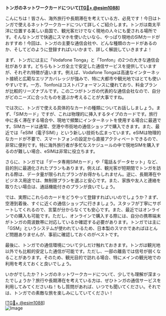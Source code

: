 **トンガのネットワークカードについて[[TG💪+ @esim1088](https://t.me/s/esim1088)]**

こんにちは！皆さん、海外旅行や長期滞在を考えている方、必見です！今日はトンガで使えるネットワークカードについて詳しくご紹介します。トンガは南太平洋に位置する美しい島国で、観光客だけでなく現地の人々にも愛される場所です。そんなトンガで快適にスマホを使いたいなら、やっぱり現地のSIMカードがおすすめ！今回は、トンガの主要な通信会社や、どんな種類のカードがあるのか、そしてどのように登録すればいいかまで、詳しく解説していきますよ！

まず、トンガには主に「Vodafone Tonga」と「Tonfon」の2つの大きな通信会社があります。どちらもトンガ全土で安定した通信サービスを提供していますが、それぞれ特徴が違います。例えば、Vodafone Tongaは高速なインターネット接続と広範なエリアカバレッジが強みで、特に大都市や観光地ではとても使いやすいです。一方、Tonfonはコストパフォーマンスに優れており、料金プランが比較的リーズナブルです。この二つがトンガの代表的な通信会社なので、自分がどのニーズに合ったものを選ぶか考えることが大事ですね。

では次に、トンガで使える具体的なカードの種類についてお話ししましょう。まず、「SIMカード」ですが、これは物理的に挿入するタイプのカードです。旅行中に長く滞在する場合や、現地で頻繁にインターネットを使用する場合に最適です。SIMカードは通常、空港や市街地の通信ショップで購入できます。また、最近では「eSIM（電子SIM）」という新しい技術も広まっています。eSIMは物理的なカードが不要で、スマートフォンの設定から直接アクティベートできるので、非常に便利です。特に海外旅行者が多忙なスケジュールの中で現地SIMを購入するのが難しい場合、eSIMは非常に役立ちます。

さらに、トンガでは「データ専用SIMカード」や「電話＆データセット」など、目的別に最適化されたプランもあります。例えば、観光客が短期間でトンガを訪れる際は、データ量が限られたプランがお得かもしれません。逆に、長期滞在やビジネス用途では、無制限プランを選ぶと安心です。また、家族や友人と連絡を取りたい場合は、通話機能付きのプランが良いでしょう。

では、実際にこれらのカードをどうやって登録すればいいのでしょうか？まず、空港到着後、すぐに近くの通信ショップに行きましょう。スタッフが丁寧にサポートしてくれるので、言葉が分からなくても安心です。また、最近ではオンラインでの購入も可能です。ただし、オンラインで購入する際には、自分の携帯端末がトンガの周波数帯に対応しているか確認する必要があります。トンガでは主に「GSM」というシステムが使われているため、日本製のスマホであればほとんど問題ありませんが、事前に確認しておくのがベストです。

最後に、トンガでの通信環境について少しだけ触れておきます。トンガは観光地以外でも比較的安定した通信が可能です。ただし、一部の離島では信号が弱くなることがあります。そのため、観光目的で訪れる場合、特にメインの観光地での利用を考えておくと良いでしょう。

いかがでしたか？トンガのネットワークカードについて、少しでも理解が深まったでしょうか？旅行や長期滞在を考えている方は、ぜひトンガの通信サービスを利用してみてくださいね！もし質問があれば、いつでも聞いてください。それでは、トンガでの素敵な旅を楽しみにしていてください！

[[TG💪+ @esim1088](https://t.me/s/esim1088)]  
![Image](https://i.postimg.cc/Y0z9fWf4/image.png)